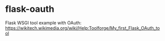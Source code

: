 # flask-oauth

Flask WSGI tool example with OAuth: <https://wikitech.wikimedia.org/wiki/Help:Toolforge/My_first_Flask_OAuth_tool>
